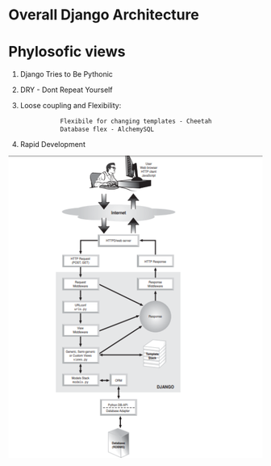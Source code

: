 # Overall Django Architecture


# Phylosofic views 

1. Django Tries to Be Pythonic

2.  DRY - Dont Repeat Yourself 

3. Loose coupling and Flexibility: 
 
                  Flexibile for changing templates - Cheetah 
                  Database flex - AlchemySQL 
4. Rapid Development 




![DjangoArchictecture](unit-4-django/DjangoArch.png)
